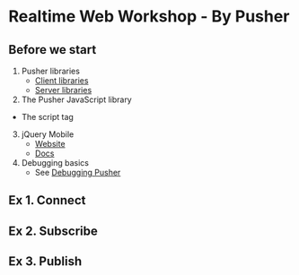 # Realtime Web Workshop - By Pusher

## Before we start

1. Pusher libraries
   * [Client libraries](http://pusher.com/docs/client_libraries)
   * [Server libraries](http://pusher.com/docs/server_libraries)
2. The Pusher JavaScript library
  * The script tag
3. jQuery Mobile
   * [Website](http://jquerymobile.com/)
   * [Docs](http://jquerymobile.com/demos/1.1.0/)  
4. Debugging basics
   * See [Debugging Pusher](http://pusher.com/docs/debugging)


## Ex 1. Connect

## Ex 2. Subscribe

## Ex 3. Publish